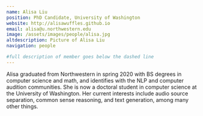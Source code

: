 ```yaml
---
name: Alisa Liu
position: PhD Candidate, University of Washington
website: http://alisawuffles.github.io
email: alisa@u.northwestern.edu
image: /assets/images/people/alisa.jpg
altdescription: Picture of Alisa Liu
navigation: people

#full description of member goes below the dashed line
---
```

Alisa graduated from Northwestern in spring 2020 with BS degrees in computer science and math, and identifies with the NLP and computer audition communities. She is now a doctoral student in computer science at the University of Washington. Her current interests include audio source separation, common sense reasoning, and text generation, among many other things.
